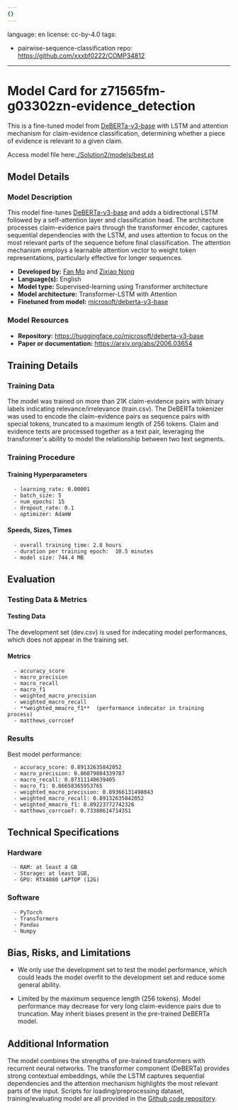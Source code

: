 ```yaml
---
{}
---
```

language: en
license: cc-by-4.0
tags:
- pairwise-sequence-classification
repo: https://github.com/xxxbf0222/COMP34812

---

# Model Card for z71565fm-g03302zn-evidence_detection

<!-- Provide a quick summary of what the model is/does. -->

This is a fine-tuned model from [DeBERTa-v3-base](https://huggingface.co/microsoft/deberta-v3-base) with LSTM and attention mechanism for claim-evidence classification, determining whether a piece of evidence is relevant to a given claim.

Access model file here:[./Solution2/models/best.pt](https://livemanchesterac-my.sharepoint.com/:f:/g/personal/fan_mo-4_student_manchester_ac_uk/ElF2ODHq9ltGpS6X-DKbXGMBiuHY-lcjxRYb2Mbyz2hiNA?e=kAXZmw )


## Model Details

### Model Description

<!-- Provide a longer summary of what this model is. -->

This model fine-tunes [DeBERTa-v3-base](https://huggingface.co/microsoft/deberta-v3-base) and adds a bidirectional LSTM followed by a self-attention layer and classification head. The architecture processes claim-evidence pairs through the transformer encoder, captures sequential dependencies with the LSTM, and uses attention to focus on the most relevant parts of the sequence before final classification. The attention mechanism employs a learnable attention vector to weight token representations, particularly effective for longer sequences.

- **Developed by:** [Fan Mo](https://github.com/xxxbf0222) and [Zixiao Nong](https://github.com/zix1ao)
- **Language(s):** English
- **Model type:** Supervised-learning using Transformer architecture
- **Model architecture:** Transformer-LSTM with Attention
- **Finetuned from model:** [microsoft/deberta-v3-base](https://huggingface.co/microsoft/deberta-v3-base)

### Model Resources

<!-- Provide links where applicable. -->

- **Repository:** https://huggingface.co/microsoft/deberta-v3-base
- **Paper or documentation:** https://arxiv.org/abs/2006.03654

## Training Details

### Training Data

<!-- This is a short stub of information on the training data that was used, and documentation related to data pre-processing or additional filtering (if applicable). -->

The model was trained on more than 21K claim-evidence pairs with binary labels indicating relevance/irrelevance (train.csv). The DeBERTa tokenizer was used to encode the claim-evidence pairs as sequence pairs with special tokens, truncated to a maximum length of 256 tokens. Claim and evidence texts are processed together as a text pair, leveraging the transformer's ability to model the relationship between two text segments.

### Training Procedure

<!-- This relates heavily to the Technical Specifications. Content here should link to that section when it is relevant to the training procedure. -->

#### Training Hyperparameters

<!-- This is a summary of the values of hyperparameters used in training the model. -->


      - learning_rate: 0.00001
      - batch_size: 5
      - num_epochs: 15
      - dropout_rate: 0.1
      - optimizer: AdamW

#### Speeds, Sizes, Times

<!-- This section provides information about how roughly how long it takes to train the model and the size of the resulting model. -->

      - overall training time: 2.8 hours
      - duration per training epoch:  10.5 minutes
      - model size: 744.4 MB

## Evaluation

<!-- This section describes the evaluation protocols and provides the results. -->

### Testing Data & Metrics

#### Testing Data

<!-- This should describe any evaluation data used (e.g., the development/validation set provided). -->

The development set (dev.csv) is used for indecating model performances, which does not appear in the training set.

#### Metrics

<!-- These are the evaluation metrics being used. -->
      - accuracy_score
      - macro_precision
      - macro_recall
      - macro_f1
      - weighted_macro_precision
      - weighted_macro_recall
      - **weighted_mmacro_f1**  (performance indecator in training process)
      - matthews_corrcoef

### Results


Best model performance:

      - accuracy_score: 0.89132635842052
      - macro_precision: 0.86079804339787
      - macro_recall: 0.87311140639405
      - macro_f1: 0.86658365953765
      - weighted_macro_precision: 0.89366131498043
      - weighted_macro_recall: 0.89132635842052
      - weighted_mmacro_f1: 0.89223772742326
      - matthews_corrcoef: 0.73380614714351

## Technical Specifications

### Hardware


      - RAM: at least 4 GB
      - Storage: at least 1GB,
      - GPU: RTX4080 LAPTOP (12G)

### Software


      - PyTorch
      - Transformers
      - Pandas
      - Numpy

## Bias, Risks, and Limitations

<!-- This section is meant to convey both technical and sociotechnical limitations. -->

* We only use the development set to test the model performance, which could leads the model overfit to the development set and reduce some general ability. 

* Limited by the maximum sequence length (256 tokens). Model performance may decrease for very long claim-evidence pairs due to truncation. May inherit biases present in the pre-trained DeBERTa model.

## Additional Information

<!-- Any other information that would be useful for other people to know. -->

The model combines the strengths of pre-trained transformers with recurrent neural networks. The transformer component (DeBERTa) provides strong contextual embeddings, while the LSTM captures sequential dependencies and the attention mechanism highlights the most relevant parts of the input. 
    Scripts for loading/preprocessing dataset, training/evaluating model are all provided in the [Github code repository](https://github.com/xxxbf0222/COMP34812).
